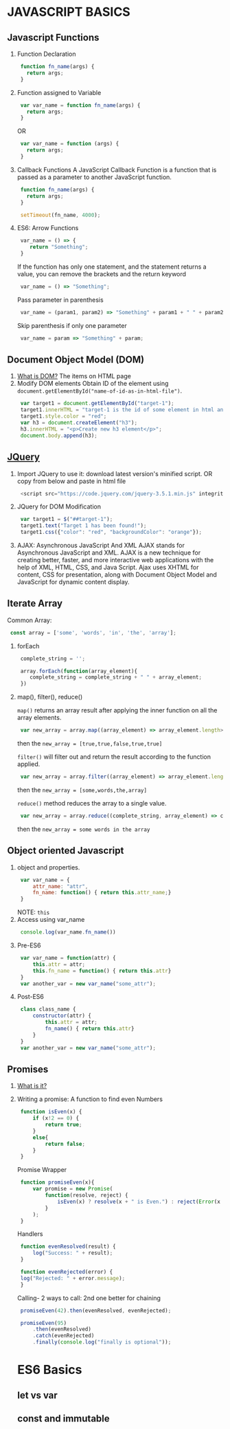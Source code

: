 # JAVASCRIPT BASICS

## Javascript Functions
1. Function Declaration
   ```javascript
    function fn_name(args) {
      return args;
    }
   ```
2. Function assigned to Variable
   ```javascript
    var var_name = function fn_name(args) {
      return args;
    }
   ```
   OR

   ```javascript
    var var_name = function (args) {
      return args;
    }
   ```
3. Callback Functions
   A JavaScript Callback Function is a function that is passed as a parameter to another JavaScript function.
   ```javascript
    function fn_name(args) {
      return args;
    }

    setTimeout(fn_name, 4000);
   ```
4. ES6: Arrow Functions
   ```javascript
    var_name = () => {
       return "Something";
    }
   ```

   If the function has only one statement, and the statement returns a value, you can remove the brackets and the return keyword
   ```javascript
    var_name = () => "Something";
   ```

   Pass parameter in parenthesis
   ```javascript
    var_name = (param1, param2) => "Something" + param1 + " " + param2;
   ```
   
   Skip parenthesis if only one parameter
   ```javascript
    var_name = param => "Something" + param;
   ```
   

## Document Object Model (DOM)
1. [What is DOM?](https://www.w3schools.com/js/js_htmldom.asp)
   The items on HTML page
2. Modify DOM elements
   Obtain ID of the element using `document.getElementById("name-of-id-as-in-html-file")`.
   ```javascript
    var target1 = document.getElementById("target-1");
    target1.innerHTML = "target-1 is the id of some element in html and we changed the text";
    target1.style.color = "red";
    var h3 = document.createElement("h3");
    h3.innerHTML = "<p>Create new h3 element</p>";
    document.body.append(h3);
   ```

## [JQuery](https://code.jquery.com/)
1. Import JQuery to use it: download latest version's minified script.
   OR copy from below and paste in html file
   ```javascript
    <script src="https://code.jquery.com/jquery-3.5.1.min.js" integrity="sha256-9/aliU8dGd2tb6OSsuzixeV4y/faTqgFtohetphbbj0=" crossorigin="anonymous"></script>
   ```
2. JQuery for DOM Modification
   ```javascript
    var target1 = $("##target-1");
    target1.text("Target 1 has been found!");
    target1.css({"color": "red", "backgroundColor": "orange"});
   ```
3. AJAX: Asynchronous JavaScript And XML
   AJAX stands for Asynchronous JavaScript and XML. AJAX is a new technique for creating better, faster, and more interactive web applications with the help of XML, HTML, CSS, and Java Script. Ajax uses XHTML for content, CSS for presentation, along with Document Object Model and JavaScript for dynamic content display.

## Iterate Array
   Common Array:
   ```javascript
    const array = ['some', 'words', 'in', 'the', 'array'];
   ```

1. forEach
   ```javascript
    complete_string = '';

    array.forEach(function(array_element){
       complete_string = complete_string + " " + array_element;
    })
   ```
2. map(), filter(), reduce()

   `map()` returns an array result after applying the inner function on all the array elements.
   ```javascript
    var new_array = array.map((array_element) => array_element.length>2);
   ```
   then the `new_array = [true,true,false,true,true]`

   `filter()` will filter out and return the result according to the function applied.
   ```javascript
    var new_array = array.filter((array_element) => array_element.length>2);
   ```
   then the `new_array = [some,words,the,array]`

   `reduce()` method reduces the array to a single value.
   ```javascript
    var new_array = array.reduce((complete_string, array_element) => complete_string = complete_string+ " " + array_element);
   ```
   then the `new_array = some words in the array`

## Object oriented Javascript
1. object and properties. 
   ```javascript
    var var_name = {
        attr_name: "attr",
        fn_name: function() { return this.attr_name;}
    }
   ```
   NOTE: `this`
2. Access using var_name
   ```javascript
    console.log(var_name.fn_name())
   ```
3. Pre-ES6
   ```javascript
    var var_name = function(attr) {
        this.attr = attr;
        this.fn_name = function() { return this.attr}
    }
    var another_var = new var_name("some_attr");
   ```
4. Post-ES6
   ```javascript
    class class_name {
        constructor(attr) {
            this.attr = attr;
            fn_name() { return this.attr}
        }
    }
    var another_var = new var_name("some_attr");
   ```

## Promises
1. [What is it?](https://javascript.info/promise-basics)
2. Writing a promise:
   A function to find even Numbers
   ```javascript
    function isEven(x) {
        if (x!2 == 0) {
            return true;
        }
        else{
            return false;
        }
    }
   ```
   Promise Wrapper
   ```javascript
    function promiseEven(x){
        var promise = new Promise(
            function(resolve, reject) {
                isEven(x) ? resolve(x + " is Even.") : reject(Error(x + " is not Even"));
            }
        );
    }
   ```
   Handlers
   ```javascript
    function evenResolved(result) {
        log("Success: " + result);
    }

    function evenRejected(error) {
    log("Rejected: " + error.message);
    }
   ```
   Calling- 2 ways to call: 2nd one better for chaining
   ```javascript
    promiseEven(42).then(evenResolved, evenRejected);

    promiseEven(95)
        .then(evenResolved)
        .catch(evenRejected)
        .finally(console.log("finally is optional"));
   ```
   
   # ES6 Basics
   
   ## let vs var
   
   ## const and immutable
